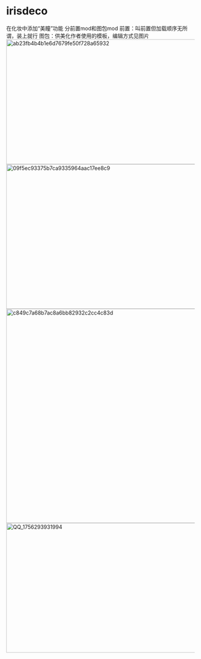 # irisdeco
在化妆中添加“美瞳”功能
分前置mod和图包mod
前置：叫前置但加载顺序无所谓，装上就行
图包：供美化作者使用的模板，编辑方式见图片
<img width="821" height="334" alt="ab23fb4b4b1e6d7679fe50f728a65932" src="https://github.com/user-attachments/assets/51631024-67c3-4de9-a223-8c6e52842f84" />
<img width="963" height="387" alt="09f5ec93375b7ca9335964aac17ee8c9" src="https://github.com/user-attachments/assets/ab78bd64-1daa-4a4e-9444-0591e1797098" />
<img width="865" height="573" alt="c849c7a68b7ac8a6bb82932c2cc4c83d" src="https://github.com/user-attachments/assets/0bd15dc3-0a64-41af-acf6-b331773262e0" />
<img width="720" height="347" alt="QQ_1756293931994" src="https://github.com/user-attachments/assets/be8d43ef-e9d2-4ea9-98b7-bc26d635b6ba" />
